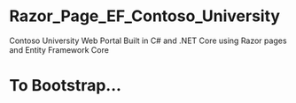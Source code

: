 # Razor_Page_EF_Contoso_University
Contoso University Web Portal Built in C# and .NET Core using Razor pages and Entity Framework Core

# To Bootstrap... 

